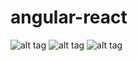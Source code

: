 # angular-react

![alt tag](https://cloud.githubusercontent.com/assets/6887120/10417856/79f40da6-704a-11e5-9471-2c0c793a3683.png?raw=true)
![alt tag](https://cloud.githubusercontent.com/assets/6887120/10417857/79faf648-704a-11e5-9213-d407ecc31bad.png)
![alt tag](https://cloud.githubusercontent.com/assets/6887120/10417858/79ffdb36-704a-11e5-859d-d8aceae2f4a6.png)
